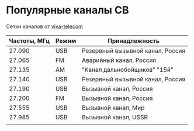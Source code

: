 # Популярные каналы CB

Сетки каналов от [viva-telecom](https://viva-telecom.org/faq/radio/cb/) 

| Частоты, МГц | Режим | Принадлежность                   |
| ------------ | ----- | -------------------------------- |
| 27.090       | USB   | Резервный вызывной канал, Россия |
| 27.065       | FM    | Аварийный канал, Россия          |
| 27.135       | AM    | "Канал дальнобойщиков" "15й"     |
| 27.140       | USB   | Резервный вызывной канал, Россия |
| 27.190       | USB   | Вызывной канал, Россия           |
| 27.200       | FM    | Вызывной канал, Россия           |
| 27.555       | USB   | Вызывной канал, Мир              |
| 27.985       | USB   | Вызывной канал, USSR             |
|              |       |                                  |

